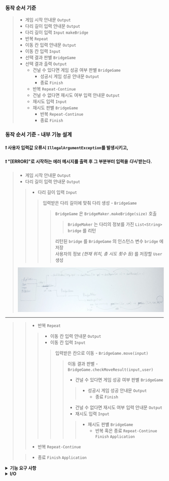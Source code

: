### 동작 순서 기준
>- 게임 시작 안내문 `Output`
>- 다리 길이 입력 안내문 `Output`
>- 다리 길이 입력 `Input` `makeBridge`
>- 반복 `Repeat`
>  - 이동 칸 입력 안내문 `Output`
>  - 이동 칸 입력 `Input`
>  - 선택 결과 판별 `BridgeGame`
>  - 선택 결과 출력 `Output`
>    - 건널 수 있다면 게임 성공 여부 판별 `BridgeGame`
>      - 성공시 게임 성공 안내문 `Output`
>      - 종료 `Finish`
>    - 반복 `Repeat-Continue`
>    - 건널 수 없다면 재시도 여부 입력 안내문 `Output`
>    - 재시도 입력 `Input`
>    - 재시도 판별 `BridgeGame`
>      - 반복 `Repeat-Continue`
>      - 종료 `Finish`

### 동작 순서 기준 - 내부 기능 설계
#### ❗ 사용자 입력값 오류시 `IllegalArgumentException`를 발생시키고, 
#### ❗ "[ERROR]"로 시작하는 에러 메시지를 출력 후 그 부분부터 입력을 *다시* 받는다.
>- 게임 시작 안내문 `Output`
>- 다리 길이 입력 안내문 `Output`
>> - 다리 길이 입력 `Input`
>>> 입력받은 다리 길이에 맞춰 다리 생성 - `BridgeGame`
>>>> `BridgeGame` 은 `BridgeMaker.makeBridge(size)` 호출  
>>>>> `BridgeMaker` 는 다리의 정보를 가진 `List<String> bridge` 를 리턴
>>>>
>>>> 리턴된 `bridge` 를 `BridgeGame` 의 인스턴스 변수 `bridge` 에 저장  
>>>> 사용자의 정보 _(현재 위치, 총 시도 횟수 등)_ 를 저장할 `User` 생성
>
> <img src="./img/sketch_01.jpg">  
* * *
>>- 반복 `Repeat`
>>>  - 이동 칸 입력 안내문 `Output`
>>>  - 이동 칸 입력 `Input`  
>>>> 입력받은 칸으로 이동 - `BridgeGame.move(input)`
>>>>> 이동 결과 판별 - `BridgeGame.checkMoveResult(input,user)`  
>>>>>    - 건널 수 있다면 게임 성공 여부 판별 `BridgeGame`
>>>>>>    - 성공시 게임 성공 안내문 `Output`
>>>>>>      - 종료 `Finish`
>>>>>    - 건널 수 없다면 재시도 여부 입력 안내문 `Output`
>>>>>    - 재시도 입력 `Input`
>>>>>>    - 재시도 판별 `BridgeGame`
>>>>>>      - 반복 혹은 종료 `Repeat-Continue` `Finish` `Application`
>> - 반복 `Repeat-Continue`
>
>> - 종료 `Finish` `Application`


<details><summary><strong>기능 요구 사항</strong></summary>

## 🚀 기능 요구 사항
위아래 둘 중 하나의 칸만 건널 수 있는 다리를 끝까지 건너가는 게임이다.
- 위아래 두 칸으로 이루어진 다리를 건너야 한다.
    - 다리는 왼쪽에서 오른쪽으로 건너야 한다.
    - 위아래 둘 중 하나의 칸만 건널 수 있다.
- 다리의 길이를 숫자로 입력받고 생성한다.
    - 다리를 생성할 때 위 칸과 아래 칸 중 건널 수 있는 칸은 0과 1 중 무작위 값을 이용해서 정한다.
    - 위 칸을 건널 수 있는 경우 U, 아래 칸을 건널 수 있는 경우 D값으로 나타낸다.
    - 무작위 값이 0인 경우 아래 칸, 1인 경우 위 칸이 건널 수 있는 칸이 된다.
- 다리가 생성되면 플레이어가 이동할 칸을 선택한다.
    - 이동할 때 위 칸은 대문자 U, 아래 칸은 대문자 D를 입력한다.
    - 이동한 칸을 건널 수 있다면 O로 표시한다. 건널 수 없다면 X로 표시한다.
- 다리를 끝까지 건너면 게임이 종료된다.
- 다리를 건너다 실패하면 게임을 재시작하거나 종료할 수 있다.
    - 재시작해도 처음에 만든 다리로 재사용한다.
    - 게임 결과의 총 시도한 횟수는 첫 시도를 포함해 게임을 종료할 때까지 시도한 횟수를 나타낸다.
- 사용자가 잘못된 값을 입력할 경우 `IllegalArgumentException`를 발생시키고, "[ERROR]"로 시작하는 에러 메시지를 출력 후 그 부분부터 입력을 다시 받는다.
    - `Exception`이 아닌 `IllegalArgumentException`, `IllegalStateException` 등과 같은 명확한 유형을 처리한다.

</details>


<details><summary><strong>I/O</strong></summary>


### 입출력 요구 사항

#### 입력
- 자동으로 생성할 다리 길이를 입력 받는다. 3 이상 20 이하의 숫자를 입력할 수 있으며 올바른 값이 아니면 예외 처리한다.
```
3
```
- 라운드마다 플레이어가 이동할 칸을 입력 받는다. U(위 칸)와 D(아래 칸) 중 하나의 문자를 입력할 수 있으며 올바른 값이 아니면 예외 처리한다.
```
U
```
- 게임 재시작/종료 여부를 입력 받는다. R(재시작)과 Q(종료) 중 하나의 문자를 입력할 수 있으며 올바른 값이 아니면 예외 처리한다.
```
R
```

#### 출력
- 게임 시작 문구
```
다리 건너기 게임을 시작합니다.
```
- 게임 종료 문구
```
최종 게임 결과
[ O |   |   ]
[   | O | O ]

게임 성공 여부: 성공
총 시도한 횟수: 2
```
- 사용자가 이동할 때마다 다리 건너기 결과의 출력 형식은 실행 결과 예시를 참고한다.
  - 이동할 수 있는 칸을 선택한 경우 O 표시
  - 이동할 수 없는 칸을 선택한 경우 X 표시
  - 선택하지 않은 칸은 공백 한 칸으로 표시
  - 다리의 시작은 `[`, 다리의 끝은 `]`으로 표시
  - 다리 칸의 구분은 ` | `(앞뒤 공백 포함) 문자열로 구분
  - 현재까지 건넌 다리를 모두 출력
- 예외 상황 시 에러 문구를 출력해야 한다. 단, 에러 문구는 "[ERROR]"로 시작해야 한다.
```
[ERROR] 다리 길이는 3부터 20 사이의 숫자여야 합니다.
```

#### 실행 결과 예시
```
다리 건너기 게임을 시작합니다.

다리의 길이를 입력해주세요.
3

이동할 칸을 선택해주세요. (위: U, 아래: D)
U
[ O ]
[   ]

이동할 칸을 선택해주세요. (위: U, 아래: D)
U
[ O | X ]
[   |   ]

게임을 다시 시도할지 여부를 입력해주세요. (재시도: R, 종료: Q)
R
이동할 칸을 선택해주세요. (위: U, 아래: D)
U
[ O ]
[   ]

이동할 칸을 선택해주세요. (위: U, 아래: D)
D
[ O |   ]
[   | O ]

이동할 칸을 선택해주세요. (위: U, 아래: D)
D
[ O |   |   ]
[   | O | O ]

최종 게임 결과
[ O |   |   ]
[   | O | O ]

게임 성공 여부: 성공
총 시도한 횟수: 2
```

```
다리 건너기 게임을 시작합니다.

다리의 길이를 입력해주세요.
3

이동할 칸을 선택해주세요. (위: U, 아래: D)
U
[ O ]
[   ]

이동할 칸을 선택해주세요. (위: U, 아래: D)
U
[ O | X ]
[   |   ]

게임을 다시 시도할지 여부를 입력해주세요. (재시도: R, 종료: Q)
Q
최종 게임 결과
[ O | X ]
[   |   ]

게임 성공 여부: 실패
총 시도한 횟수: 1
```

</details>